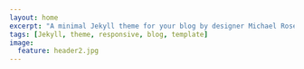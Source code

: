 ```yaml
---
layout: home
excerpt: "A minimal Jekyll theme for your blog by designer Michael Rose."
tags: [Jekyll, theme, responsive, blog, template]
image:
  feature: header2.jpg
---
```

